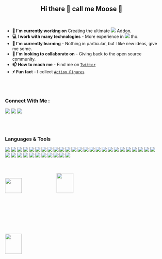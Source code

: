 <div align="center">

## Hi there 👋 call me Moose 🦌

</div>
<br>

- **🔭 I'm currently working on** Creating the ultimate ![](https://freeicons.vercel.app/icons/storybook?size=20&type=rounded) Addon.
- **💻 I work with many technologies** - More experience in ![](https://freeicons.vercel.app/icons/angular?size=20&type=rounded) tho.
- **🌱 I'm currently learning** - Nothing in particular, but I like new ideas, give me some.
- **👯 I'm looking to collaborate on** - Giving back to the open source community.
- **📫 How to reach me** - Find me on [`Twitter`](https://twitter.com/mooseSheriff)
- **⚡ Fun fact** - I collect [`Action Figures`](https://www.youtube.com/@sheriffMoose)

<br>
<br>


### Connect With Me :
[![](https://freeicons.vercel.app/icons/medium?size=50&type=rounded)][link.medium]
[![](https://freeicons.vercel.app/icons/twitter?size=50&bg=none)][link.twitter]
[![](https://freeicons.vercel.app/icons/linkedin?size=50&bg=none)][link.linkedin]

<br>
<br>

### Languages & Tools
![](https://freeicons.vercel.app/icons/javascript?size=50&bg=none)
![](https://freeicons.vercel.app/icons/typescript?size=50&bg=none)
![](https://freeicons.vercel.app/icons/html5?size=50&bg=none)
![](https://freeicons.vercel.app/icons/css3?size=50&bg=none)
![](https://freeicons.vercel.app/icons/angular?size=50&bg=none)
![](https://freeicons.vercel.app/icons/react?size=50&bg=none)
![](https://freeicons.vercel.app/icons/vuedotjs?size=50&bg=none)
![](https://freeicons.vercel.app/icons/storybook?size=50&bg=none)
![](https://freeicons.vercel.app/icons/nodedotjs?size=50&bg=none)
![](https://freeicons.vercel.app/icons/nestjs?size=50&bg=none)
![](https://freeicons.vercel.app/icons/lodash?size=50&bg=none)
![](https://freeicons.vercel.app/icons/dotenv?size=50&bg=none)
![](https://freeicons.vercel.app/icons/npm?size=50&bg=none)
![](https://freeicons.vercel.app/icons/git?size=50&bg=none)
![](https://freeicons.vercel.app/icons/github?size=50&type=circle)
![](https://freeicons.vercel.app/icons/gitlab?size=50&bg=none)
![](https://freeicons.vercel.app/icons/bitbucket?size=50&bg=none)
![](https://freeicons.vercel.app/icons/jenkins?size=50&bg=none)
![](https://freeicons.vercel.app/icons/bamboo?size=50&bg=none)
![](https://freeicons.vercel.app/icons/jira?size=50&bg=none)
![](https://freeicons.vercel.app/icons/confluence?size=50&bg=none)
![](https://freeicons.vercel.app/icons/android?size=50&bg=none)
![](https://freeicons.vercel.app/icons/ionic?size=50&bg=none)
![](https://freeicons.vercel.app/icons/materialdesign?size=50&bg=none)
![](https://freeicons.vercel.app/icons/apachecordova?size=50&bg=black&bg=none)
![](https://freeicons.vercel.app/icons/mongodb?size=50&bg=none)
![](https://freeicons.vercel.app/icons/sqlite?size=50&bg=none)
![](https://freeicons.vercel.app/icons/mysql?size=50&bg=none)
![](https://freeicons.vercel.app/icons/microsoftsqlserver?size=50&bg=none)
![](https://freeicons.vercel.app/icons/oracle?size=50&bg=none)
![](https://freeicons.vercel.app/icons/amazonaws?size=50&bg=none)
![](https://freeicons.vercel.app/icons/microsoftazure?size=50&bg=none)
![](https://freeicons.vercel.app/icons/firebase?size=50&bg=none)
![](https://freeicons.vercel.app/icons/docker?size=50&bg=none)
![](https://freeicons.vercel.app/icons/vagrant?size=50&bg=none)
![](https://freeicons.vercel.app/icons/kubernetes?size=50&bg=none)


<br>
<br>

<div>

<img src="https://github-readme-stats.vercel.app/api/top-langs?username=sheriffmoose&show_icons=true&locale=en&layout=compact" width="33%" style="max-height:150px" />
<img src="https://github-readme-stats.vercel.app/api?username=sheriffmoose&show_icons=true&locale=en" width="33%"  style="max-height:200px" />
<img src="https://github-readme-streak-stats.herokuapp.com/?user=sheriffmoose" width="33%"  style="max-height:200px" />

</div>


[link.twitter]: https://twitter.com/mooseSheriff
[link.medium]: https://www.medium.com/@sheriffMoose
[link.linkedin]: https://www.linkedin.com/mosherif87